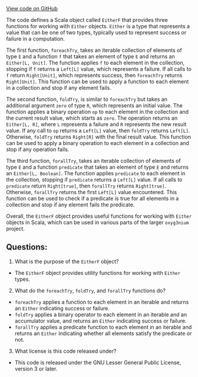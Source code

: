 [View code on GitHub](https://github.com/oxyg3nium/oxyg3nium/util/src/main/scala/org/oxyg3nium/util/EitherF.scala)

The code defines a Scala object called `EitherF` that provides three functions for working with `Either` objects. `Either` is a type that represents a value that can be one of two types, typically used to represent success or failure in a computation. 

The first function, `foreachTry`, takes an iterable collection of elements of type `E` and a function `f` that takes an element of type `E` and returns an `Either[L, Unit]`. The function applies `f` to each element in the collection, stopping if `f` returns a `Left[L]` value, which represents a failure. If all calls to `f` return `Right[Unit]`, which represents success, then `foreachTry` returns `Right[Unit]`. This function can be used to apply a function to each element in a collection and stop if any element fails.

The second function, `foldTry`, is similar to `foreachTry` but takes an additional argument `zero` of type `R`, which represents an initial value. The function applies a binary operation `op` to each element in the collection and the current result value, which starts as `zero`. The operation returns an `Either[L, R]`, where `L` represents a failure and `R` represents the new result value. If any call to `op` returns a `Left[L]` value, then `foldTry` returns `Left[L]`. Otherwise, `foldTry` returns `Right[R]` with the final result value. This function can be used to apply a binary operation to each element in a collection and stop if any operation fails.

The third function, `forallTry`, takes an iterable collection of elements of type `E` and a function `predicate` that takes an element of type `E` and returns an `Either[L, Boolean]`. The function applies `predicate` to each element in the collection, stopping if `predicate` returns a `Left[L]` value. If all calls to `predicate` return `Right[true]`, then `forallTry` returns `Right[true]`. Otherwise, `forallTry` returns the first `Left[L]` value encountered. This function can be used to check if a predicate is true for all elements in a collection and stop if any element fails the predicate.

Overall, the `EitherF` object provides useful functions for working with `Either` objects in Scala, which can be used in various parts of the larger `oxyg3nium` project.
## Questions: 
 1. What is the purpose of the `EitherF` object?
- The `EitherF` object provides utility functions for working with `Either` types.

2. What do the `foreachTry`, `foldTry`, and `forallTry` functions do?
- `foreachTry` applies a function to each element in an iterable and returns an `Either` indicating success or failure.
- `foldTry` applies a binary operator to each element in an iterable and an accumulator value, and returns an `Either` indicating success or failure.
- `forallTry` applies a predicate function to each element in an iterable and returns an `Either` indicating whether all elements satisfy the predicate or not.

3. What license is this code released under?
- This code is released under the GNU Lesser General Public License, version 3 or later.